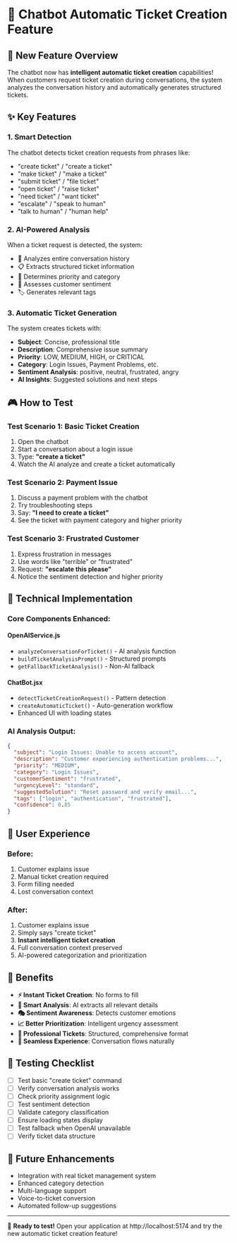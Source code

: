 # 🤖 Chatbot Automatic Ticket Creation Feature

## 🚀 New Feature Overview

The chatbot now has **intelligent automatic ticket creation** capabilities! When customers request ticket creation during conversations, the system analyzes the conversation history and automatically generates structured tickets.

## ✨ Key Features

### 1. **Smart Detection**
The chatbot detects ticket creation requests from phrases like:
- "create ticket" / "create a ticket"
- "make ticket" / "make a ticket" 
- "submit ticket" / "file ticket"
- "open ticket" / "raise ticket"
- "need ticket" / "want ticket"
- "escalate" / "speak to human"
- "talk to human" / "human help"

### 2. **AI-Powered Analysis**
When a ticket request is detected, the system:
- 🧠 Analyzes entire conversation history
- 📋 Extracts structured ticket information
- 🎯 Determines priority and category
- 💭 Assesses customer sentiment
- 🏷️ Generates relevant tags

### 3. **Automatic Ticket Generation**
The system creates tickets with:
- **Subject**: Concise, professional title
- **Description**: Comprehensive issue summary
- **Priority**: LOW, MEDIUM, HIGH, or CRITICAL
- **Category**: Login Issues, Payment Problems, etc.
- **Sentiment Analysis**: positive, neutral, frustrated, angry
- **AI Insights**: Suggested solutions and next steps

## 🎮 How to Test

### Test Scenario 1: Basic Ticket Creation
1. Open the chatbot
2. Start a conversation about a login issue
3. Type: **"create a ticket"**
4. Watch the AI analyze and create a ticket automatically

### Test Scenario 2: Payment Issue
1. Discuss a payment problem with the chatbot
2. Try troubleshooting steps
3. Say: **"I need to create a ticket"**
4. See the ticket with payment category and higher priority

### Test Scenario 3: Frustrated Customer
1. Express frustration in messages
2. Use words like "terrible" or "frustrated"
3. Request: **"escalate this please"**
4. Notice the sentiment detection and higher priority

## 🔧 Technical Implementation

### Core Components Enhanced:

#### **OpenAIService.js**
- `analyzeConversationForTicket()` - AI analysis function
- `buildTicketAnalysisPrompt()` - Structured prompts
- `getFallbackTicketAnalysis()` - Non-AI fallback

#### **ChatBot.jsx**
- `detectTicketCreationRequest()` - Pattern detection
- `createAutomaticTicket()` - Auto-generation workflow
- Enhanced UI with loading states

### AI Analysis Output:
```json
{
  "subject": "Login Issues: Unable to access account",
  "description": "Customer experiencing authentication problems...",
  "priority": "MEDIUM",
  "category": "Login Issues",
  "customerSentiment": "frustrated", 
  "urgencyLevel": "standard",
  "suggestedSolution": "Reset password and verify email...",
  "tags": ["login", "authentication", "frustrated"],
  "confidence": 0.85
}
```

## 🌟 User Experience

### Before:
1. Customer explains issue
2. Manual ticket creation required
3. Form filling needed
4. Lost conversation context

### After:
1. Customer explains issue
2. Simply says "create ticket"
3. **Instant intelligent ticket creation**
4. Full conversation context preserved
5. AI-powered categorization and prioritization

## 🎯 Benefits

- **⚡ Instant Ticket Creation**: No forms to fill
- **🧠 Smart Analysis**: AI extracts all relevant details
- **🎭 Sentiment Awareness**: Detects customer emotions
- **📈 Better Prioritization**: Intelligent urgency assessment
- **💼 Professional Tickets**: Structured, comprehensive format
- **🔄 Seamless Experience**: Conversation flows naturally

## 🚦 Testing Checklist

- [ ] Test basic "create ticket" command
- [ ] Verify conversation analysis works
- [ ] Check priority assignment logic
- [ ] Test sentiment detection
- [ ] Validate category classification
- [ ] Ensure loading states display
- [ ] Test fallback when OpenAI unavailable
- [ ] Verify ticket data structure

## 🔮 Future Enhancements

- Integration with real ticket management system
- Enhanced category detection
- Multi-language support
- Voice-to-ticket conversion
- Automated follow-up suggestions

---

🎉 **Ready to test!** Open your application at http://localhost:5174 and try the new automatic ticket creation feature!